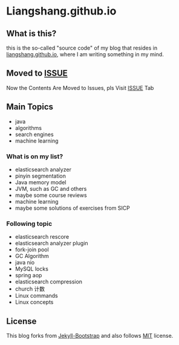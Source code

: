 # Liangshang.github.io


## What is this?
this is the so-called "source code" of my blog that resides in [liangshang.github.io](http://liangshang.github.io), where I am writing something in my mind.

## Moved to [ISSUE](https://github.com/LiangShang/liangshang.github.com/issues)

Now the Contents Are Moved to Issues, pls Visit [ISSUE](https://github.com/LiangShang/liangshang.github.com/issues) Tab


## Main Topics
* java
* algorithms
* search engines 
* machine learning

### What is on my list?
* elasticsearch analyzer 
* pinyin segmentation
* Java memory model
* JVM, such as GC and others
* maybe some course reviews 
* machine learning
* maybe some solutions of exercises from SICP

### Following topic

- elasticsearch rescore
- elasticsearch analyzer plugin
- fork-join pool
- GC Algorithm
- java nio
- MySQL locks
- spring aop
- elasticsearch compression
- church 计数
- Linux commands
- Linux concepts



## License
This blog forks from [Jekyll-Bootstrap](http://jekyllbootstrap.com) and also follows 
[MIT](http://opensource.org/licenses/MIT) license.
